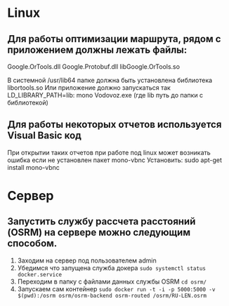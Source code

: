 

# Linux
## Для работы оптимизации маршрута, рядом с приложением должны лежать файлы:
Google.OrTools.dll
Google.Protobuf.dll
libGoogle.OrTools.so

В системной /usr/lib64 папке должна быть установлена библиотека libortools.so
Или приложение должно запускаться так LD_LIBRARY_PATH=lib: mono Vodovoz.exe (где lib путь до папки с библиотекой)

## Для работы некоторых отчетов используется Visual Basic код
При открытии таких отчетов при работе под linux может возникать ошибка если не установлен пакет mono-vbnc
Установить: sudo apt-get install mono-vbnc

# Сервер
## Запустить службу рассчета расстояний (OSRM) на сервере можно следующим способом.
1. Заходим на сервер под пользователем admin
1. Убедимся что запущена служба докера 
  `sudo systemctl status docker.service`
2. Переходим в папку с файлами данных службы OSRM
  `cd osrm/`
3. Запускаем сам контейнер
`sudo docker run -t -i -p 5000:5000 -v $(pwd):/osrm osrm/osrm-backend osrm-routed /osrm/RU-LEN.osrm`
